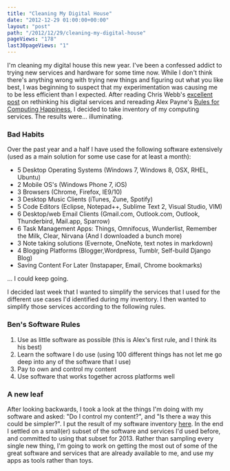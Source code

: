 ```yaml
---
title: "Cleaning My Digital House"
date: "2012-12-29 01:00:00+00:00"
layout: "post"
path: "/2012/12/29/cleaning-my-digital-house"
pageViews: "178"
last30pageViews: "1"
---
```


I'm cleaning my digital house this new year.  I've been a confessed addict to trying new services and hardware for some time now.  While I don't think there's anything wrong with trying new things and figuring out what you like best, I was beginning to suspect that my experimentation was causing me to be less efficient than I expected.  After reading Chris Webb's [excellent post][goodbyeservice] on rethinking his digital services and rereading Alex Payne's [Rules for Computing Happiness][computinghappiness], I decided to take inventory of my computing services.  The results were... illuminating.

### Bad Habits

Over the past year and a half I have used the following software extensively (used as a main solution for some use case for at least a month):

* 5 Desktop Operating Systems (Windows 7, Windows 8, OSX, RHEL, Ubuntu)
* 2 Mobile OS's (Windows Phone 7, iOS)
* 3 Browsers (Chrome, Firefox, IE9/10)
* 3 Desktop Music Clients (iTunes, Zune, Spotify)
* 5 Code Editors (Eclipse, Notepad++, Sublime Text 2, Visual Studio, VIM)
* 6 Desktop/web Email Clients (Gmail.com, Outlook.com, Outlook, Thunderbird, Mail.app, Sparrow)
* 6 Task Management Apps: Things, Omnifocus, Wunderlist, Remember the Milk, Clear, Nirvana (And I downloaded a bunch more)
* 3 Note taking solutions (Evernote, OneNote, text notes in markdown)
* 4 Blogging Platforms (Blogger,Wordpress, Tumblr, Self-build Django Blog)
* Saving Content For Later (Instapaper, Email, Chrome bookmarks)

... I could keep going.

I decided last week that I wanted to simplify the services that I used for the different use cases I'd identified during my inventory.  I then wanted to simplify those services according to the following rules.

### Ben's Software Rules

1. Use as little software as possible (this is Alex's first rule, and I think its his best)
2. Learn the software I do use (using 100 different things has not let me go deep into any of the software that I use)
3. Pay to own and control my content
4. Use software that works together across platforms well

### A new leaf

After looking backwards, I took a look at the things I'm doing with my software and asked: "Do I control my content?", and "Is there a way this could be simpler?".  I put the result of my software inventory [here][softwareinventory].  In the end I settled on a small(er) subset of the software and services I'd used before, and committed to using that subset for 2013. Rather than sampling every single new thing, I'm going to work on getting the most out of some of the great software and services that are already available to me, and use my apps as tools rather than toys.


[computinghappiness]: http://al3x.net/2008/09/08/al3xs-rules-for-computing-happiness.html 

[goodbyeservice]: http://blog.mediumequalsmessage.com/goodbye-ubiquitous-digital-service?utm_source=feedburner&utm_medium=feed&utm_campaign=Feed%3A+mediumequalsmessage%2Fcwebbdesign+%28cwebbdesign%29 

[softwareinventory]:https://gist.github.com/ben336/6b80e52a12204e5b449b

